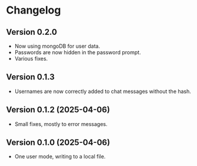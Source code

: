# Changelog

## Version 0.2.0
* Now using mongoDB for user data.
* Passwords are now hidden in the password prompt.
* Various fixes.

## Version 0.1.3
* Usernames are now correctly added to chat messages without the hash.

## Version 0.1.2 (2025-04-06)
* Small fixes, mostly to error messages.

## Version 0.1.0 (2025-04-06)
* One user mode, writing to a local file.
